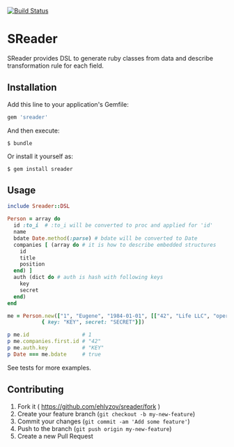 [![Build Status](https://travis-ci.org/ehlyzov/sreader.svg?branch=master)](https://travis-ci.org/ehlyzov/sreader)

# SReader

SReader provides DSL to generate ruby classes from data and describe transformation rule for each field. 

## Installation

Add this line to your application's Gemfile:

```ruby
gem 'sreader'
```

And then execute:

    $ bundle

Or install it yourself as:

    $ gem install sreader

## Usage

```ruby
include Sreader::DSL

Person = array do
  id :to_i  # :to_i will be converted to proc and applied for 'id'
  name
  bdate Date.method(:parse) # bdate will be converted to Date
  companies [ (array do # it is how to describe embedded structures
    id
	title
	position
  end) ]
  auth (dict do # auth is hash with following keys
    key
	secret
  end)
end

me = Person.new(["1", "Eugene", "1984-01-01", [["42", "Life LLC", "operator"]],
           { key: "KEY", secret: "SECRET"}])

p me.id                 # 1
p me.companies.first.id # "42"
p me.auth.key           # "KEY"
p Date === me.bdate     # true

```

See tests for more examples.

## Contributing

1. Fork it ( https://github.com/ehlyzov/sreader/fork )
2. Create your feature branch (`git checkout -b my-new-feature`)
3. Commit your changes (`git commit -am 'Add some feature'`)
4. Push to the branch (`git push origin my-new-feature`)
5. Create a new Pull Request
